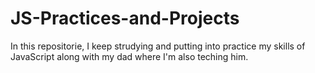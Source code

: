 # JS-Practices-and-Projects
In this repositorie, I keep strudying and putting into practice my skills of JavaScript along with my dad where I'm also teching him.
